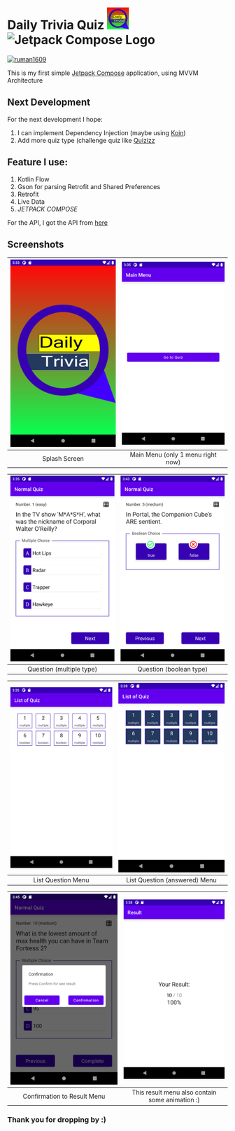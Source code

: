 # Daily Trivia Quiz <img src="/snapshots/logo.png" alt="Application Logo" width="50px"> <img src="https://3.bp.blogspot.com/-VVp3WvJvl84/X0Vu6EjYqDI/AAAAAAAAPjU/ZOMKiUlgfg8ok8DY8Hc-ocOvGdB0z86AgCLcBGAsYHQ/s1600/jetpack%2Bcompose%2Bicon_RGB.png" alt="Jetpack Compose Logo" width="50px">

[![ruman1609](https://circleci.com/gh/ruman1609/Daily_Trivia_Quiz.svg?style=svg)](https://circleci.com/gh/ruman1609/Daily_Trivia_Quiz)

This is my first simple [Jetpack Compose](https://developer.android.com/jetpack/compose)
application, using MVVM Architecture

## Next Development

For the next development I hope:

1. I can implement Dependency Injection (maybe using [Koin](https://insert-koin.io/))
2. Add more quiz type (challenge quiz like [Quizizz](https://quizizz.com/)

## Feature I use:

1. Kotlin Flow
2. Gson for parsing Retrofit and Shared Preferences
3. Retrofit
4. Live Data
5. *JETPACK COMPOSE*

For the API, I got the API from [here](https://opentdb.com/api_config.php)

## Screenshots

| ![Splash Screens](/snapshots/1.png)            | ![Main Menu](/snapshots/2.png)                 |
|:----------------------------------------------:|:----------------------------------------------:|
| Splash Screen                                  | Main Menu (only 1 menu right now)              |

| ![Multiple Quiz](/snapshots/3.png)             | ![Boolean Quiz](/snapshots/4.png)              |
|:----------------------------------------------:|:----------------------------------------------:|
| Question (multiple type)                       | Question (boolean type)                        |

| ![List Answer](/snapshots/5.png)               | ![List Answered](/snapshots/6.png)             |
|:----------------------------------------------:|:----------------------------------------------:|
| List Question Menu                             | List Question (answered) Menu                  |

| ![Complete Alert](/snapshots/7.png)            | ![Result Menu](/snapshots/8.png)               |
|:----------------------------------------------:|:----------------------------------------------:|
| Confirmation to Result Menu                    | This result menu also contain some animation :)|

### Thank you for dropping by :)